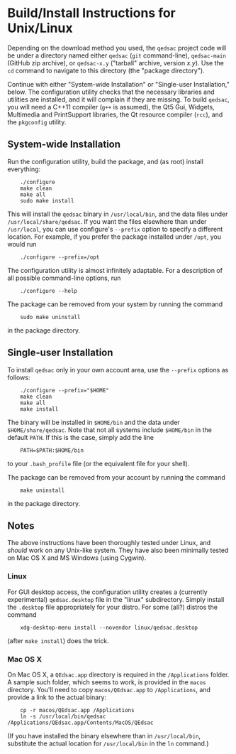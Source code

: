# Build/Install Instructions for Unix/Linux


Depending on the download method you used, the `qedsac` project code
will be under a directory named either `qedsac` (`git` command-line), 
`qedsac-main` (GitHub zip archive), or `qedsac-x.y` ("tarball"
archive, version *x.y*).  Use the `cd` command to navigate to this
directory (the "package directory").

Continue with either "System-wide Installation" or "Single-user
Installation," below.  The configuration utility checks that the
necessary libraries and utilities are installed, and it will complain
if they are missing.  To build `qedsac`, you will need a C++11 compiler
(`g++` is assumed), the Qt5 Gui, Widgets, Multimedia and PrintSupport
libraries, the Qt resource compiler (`rcc`), and the `pkgconfig` utility.

## System-wide Installation

Run the configuration utility, build the package, and (as root)
install everything:
```
	./configure
	make clean
	make all
	sudo make install
```
This will install the `qedsac` binary in `/usr/local/bin`, and the data
files under `/usr/local/share/qedsac`.  If you want the files elsewhere
than under `/usr/local`, you can use configure's `--prefix` option to
specify a different location.  For example, if you prefer the package
installed under `/opt`, you would run
```
	./configure --prefix=/opt
```
The configuration utility is almost infinitely adaptable.  For a
description of all possible command-line options, run
```
	./configure --help
```
The package can be removed from your system by running the command
```
	sudo make uninstall
```
in the package directory.

## Single-user Installation

To install `qedsac` only in your own account area, use the `--prefix`
options as follows:
```
	./configure --prefix="$HOME"
	make clean
	make all
	make install
```
The binary will be installed in `$HOME/bin` and the data under
`$HOME/share/qedsac`.  Note that not all systems include `$HOME/bin` in
the default `PATH`.  If this is the case, simply add the line
```
	PATH=$PATH:$HOME/bin
```
to your `.bash_profile` file (or the equivalent file for your shell).

The package can be removed from your account by running the command
```
	make uninstall
```
in the package directory.

## Notes

The above instructions have been thoroughly tested under Linux, and
*should* work on any Unix-like system.  They have also been minimally
tested on Mac OS X and MS Windows (using Cygwin).

### Linux

For GUI desktop access, the configuration utility creates a (currently
experimental) `qedsac.desktop` file in the "linux" subdirectory.
Simply install the `.desktop` file appropriately for your distro.
For some (all?) distros the command
```
	xdg-desktop-menu install --novendor linux/qedsac.desktop
```
(after `make install`) does the trick.

### Mac OS X

On Mac OS X, a `QEdsac.app` directory is required in the `/Applications`
folder.  A sample such folder, which seems to work, is provided in the
`macos` directory.  You'll need to copy `macos/QEdsac.app` to
`/Applications`, and provide a link to the actual binary:
```
	cp -r macos/QEdsac.app /Applications
	ln -s /usr/local/bin/qedsac /Applications/QEdsac.app/Contents/MacOS/QEdsac
```
(If you have installed the binary elsewhere than in `/usr/local/bin`,
substitute the actual location for `/usr/local/bin` in the `ln` command.)

